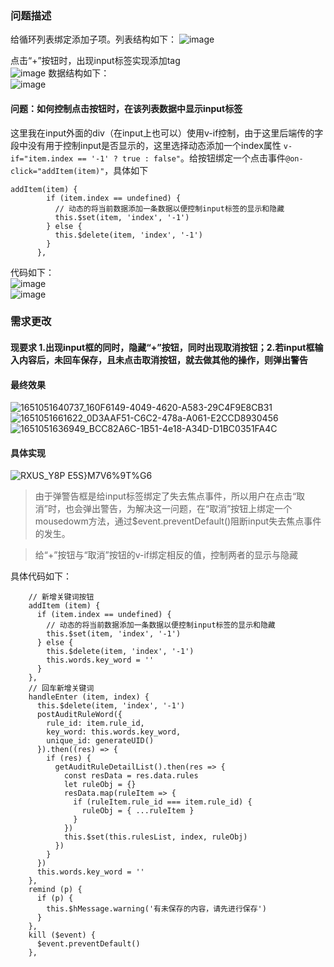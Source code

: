 ### 问题描述
给循环列表绑定添加子项。列表结构如下：
![image](https://user-images.githubusercontent.com/71962217/162401502-9b80e31d-433d-449e-a27e-3e02c2f00ce0.png)

点击“+”按钮时，出现input标签实现添加tag       
![image](https://user-images.githubusercontent.com/71962217/162401621-b377ba99-bb6e-4bc7-a4a3-687b53644ede.png)
数据结构如下：       
![image](https://user-images.githubusercontent.com/71962217/162401778-5cbc9a15-429d-4f72-a0e7-81e5e0485e6c.png)
#### 问题：如何控制点击按钮时，在**该列表数据**中显示input标签
这里我在input外面的div（在input上也可以）使用v-if控制，由于这里后端传的字段中没有用于控制input是否显示的，这里选择动态添加一个index属性 `v-if="item.index == '-1' ? true : false"`。给按钮绑定一个点击事件`@on-click="addItem(item)"`，具体如下   
```
addItem(item) {
        if (item.index == undefined) {
          // 动态的将当前数据添加一条数据以便控制input标签的显示和隐藏
          this.$set(item, 'index', '-1')
        } else {
          this.$delete(item, 'index', '-1')
        }
      },
```
代码如下：   
![image](https://user-images.githubusercontent.com/71962217/162404287-ba259058-137c-4037-ac9b-0524f93f1862.png)     
![image](https://user-images.githubusercontent.com/71962217/162404456-6c4b87fc-f822-4166-8cc8-dfc5bab53337.png)

### 需求更改
#### 现要求 1.出现input框的同时，隐藏“+”按钮，同时出现取消按钮；2.若input框输入内容后，未回车保存，且未点击取消按钮，就去做其他的操作，则弹出警告
#### 最终效果
![1651051640737_160F6149-4049-4620-A583-29C4F9E8CB31](https://user-images.githubusercontent.com/71962217/165487772-f362478c-ffae-42ac-8988-453df27b080a.png)
![1651051661622_0D3AAF51-C6C2-478a-A061-E2CCD8930456](https://user-images.githubusercontent.com/71962217/165487827-613f35f6-5d09-4757-bbd5-e7ffbf32e978.png)
![1651051636949_BCC82A6C-1B51-4e18-A34D-D1BC0351FA4C](https://user-images.githubusercontent.com/71962217/165487847-d4251104-8e23-4fb1-8b89-ef504d9c364a.png)
#### 具体实现
![RXUS_Y8P E5S}M7V6%9T%G6](https://user-images.githubusercontent.com/71962217/165488921-83a94992-23e4-4420-af05-07238e766dbd.png)
>由于弹警告框是给input标签绑定了失去焦点事件，所以用户在点击“取消”时，也会弹出警告，为解决这一问题，在“取消”按钮上绑定一个mousedowm方法，通过$event.preventDefault()阻断input失去焦点事件的发生。

>给“+”按钮与“取消”按钮的v-if绑定相反的值，控制两者的显示与隐藏

具体代码如下：
```
    // 新增关键词按钮
    addItem (item) {
      if (item.index == undefined) {
        // 动态的将当前数据添加一条数据以便控制input标签的显示和隐藏
        this.$set(item, 'index', '-1')
      } else {
        this.$delete(item, 'index', '-1')
        this.words.key_word = ''
      }
    },
    // 回车新增关键词
    handleEnter (item, index) {
      this.$delete(item, 'index', '-1')
      postAuditRuleWord({
        rule_id: item.rule_id,
        key_word: this.words.key_word,
        unique_id: generateUID()
      }).then((res) => {
        if (res) {
          getAuditRuleDetailList().then(res => {
            const resData = res.data.rules
            let ruleObj = {}
            resData.map(ruleItem => {
              if (ruleItem.rule_id === item.rule_id) {
                ruleObj = { ...ruleItem }
              }
            })
            this.$set(this.rulesList, index, ruleObj)
          })
        }
      })
      this.words.key_word = ''
    },
    remind (p) {
      if (p) {
        this.$hMessage.warning('有未保存的内容，请先进行保存')
      }
    },
    kill ($event) {
      $event.preventDefault()
    },
```
